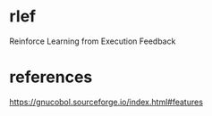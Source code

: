 # rlef
Reinforce Learning from Execution Feedback

# references

https://gnucobol.sourceforge.io/index.html#features
